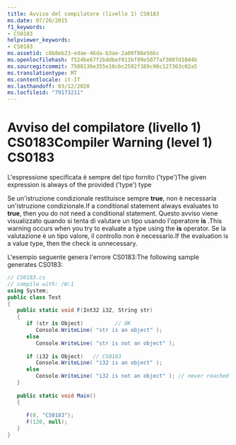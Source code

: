 ```yaml
---
title: Avviso del compilatore (livello 1) CS0183
ms.date: 07/20/2015
f1_keywords:
- CS0183
helpviewer_keywords:
- CS0183
ms.assetid: c8b8eb23-edae-46da-b3ae-2a00f86e56bc
ms.openlocfilehash: f524be67f2bddbef011bf09e5077af3007d10d4b
ms.sourcegitcommit: 7588136e355e10cbc2582f389c90c127363c02a5
ms.translationtype: MT
ms.contentlocale: it-IT
ms.lasthandoff: 03/12/2020
ms.locfileid: "79173211"
---
```

# <a name="compiler-warning-level-1-cs0183"></a><span data-ttu-id="2a1a5-102">Avviso del compilatore (livello 1) CS0183</span><span class="sxs-lookup"><span data-stu-id="2a1a5-102">Compiler Warning (level 1) CS0183</span></span>
<span data-ttu-id="2a1a5-103">L'espressione specificata è sempre del tipo fornito ('type')</span><span class="sxs-lookup"><span data-stu-id="2a1a5-103">The given expression is always of the provided ('type') type</span></span>  
  
 <span data-ttu-id="2a1a5-104">Se un'istruzione condizionale restituisce sempre **true**, non è necessaria un'istruzione condizionale.</span><span class="sxs-lookup"><span data-stu-id="2a1a5-104">If a conditional statement always evaluates to **true**, then you do not need a conditional statement.</span></span> <span data-ttu-id="2a1a5-105">Questo avviso viene visualizzato quando si tenta di valutare un tipo usando l'operatore **is** .</span><span class="sxs-lookup"><span data-stu-id="2a1a5-105">This warning occurs when you try to evaluate a type using the **is** operator.</span></span> <span data-ttu-id="2a1a5-106">Se la valutazione è un tipo valore, il controllo non è necessario.</span><span class="sxs-lookup"><span data-stu-id="2a1a5-106">If the evaluation is a value type, then the check is unnecessary.</span></span>  
  
 <span data-ttu-id="2a1a5-107">L'esempio seguente genera l'errore CS0183:</span><span class="sxs-lookup"><span data-stu-id="2a1a5-107">The following sample generates CS0183:</span></span>  
  
```csharp  
// CS0183.cs  
// compile with: /W:1  
using System;  
public class Test  
{  
   public static void F(Int32 i32, String str)  
   {  
      if (str is Object)          // OK  
         Console.WriteLine( "str is an object" );  
      else  
         Console.WriteLine( "str is not an object" );  
  
      if (i32 is Object)   // CS0183  
         Console.WriteLine( "i32 is an object" );  
      else  
         Console.WriteLine( "i32 is not an object" ); // never reached  
   }  
  
   public static void Main()  
   {  
  
      F(0, "CS0183");  
      F(120, null);
   }  
}  
```
